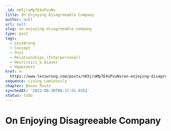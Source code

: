 ```yaml
---
_id: nK5jraMp7E4xPvuNv
title: On Enjoying Disagreeable Company
author: null
url: null
slug: on-enjoying-disagreeable-company
type: post
tags:
  - LessWrong
  - Concept
  - Post
  - Relationships_(Interpersonal)
  - Heuristics_& Biases
  - Happiness
href: >-
  https://www.lesswrong.com/posts/nK5jraMp7E4xPvuNv/on-enjoying-disagreeable-company
sequence: Living Luminously
chapter: Bonus Posts
synchedAt: '2022-08-30T08:17:51.835Z'
status: todo
---
```


# On Enjoying Disagreeable Company

